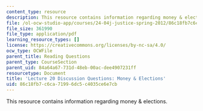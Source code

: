 ```yaml
---
content_type: resource
description: This resource contains information regarding money & elections.
file: /ol-ocw-studio-app/courses/24-04j-justice-spring-2012/86c18fb7c6ca71996dc5c4035ce6e7cb_MIT24_04JS12_disc20.pdf
file_size: 361990
file_type: application/pdf
learning_resource_types: []
license: https://creativecommons.org/licenses/by-nc-sa/4.0/
ocw_type: OCWFile
parent_title: Reading Questions
parent_type: CourseSection
parent_uid: 84a64a67-731d-48eb-00ac-dee4907231ff
resourcetype: Document
title: 'Lecture 20 Discussion Questions: Money & Elections'
uid: 86c18fb7-c6ca-7199-6dc5-c4035ce6e7cb
---
```

This resource contains information regarding money & elections.